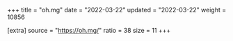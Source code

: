 +++
title = "oh.mg"
date = "2022-03-22"
updated = "2022-03-22"
weight = 10856

[extra]
source = "https://oh.mg/"
ratio = 38
size = 11
+++
